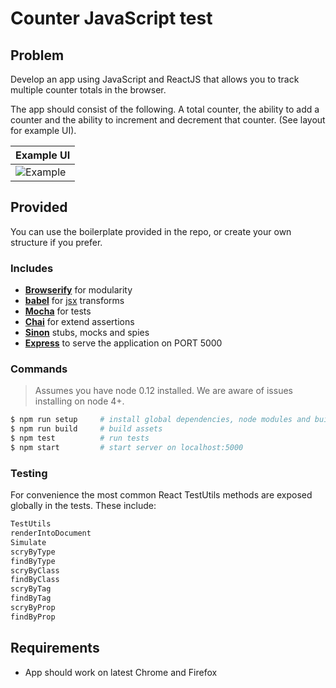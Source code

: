 # Counter JavaScript test

## Problem
  Develop an app using JavaScript and ReactJS that allows you to track multiple counter totals in the browser.

  The app should consist of the following. A total counter, the ability to add a counter and the ability to increment and decrement that counter. (See layout for example UI).

| Example UI            |
|:--------------------- |
|![Example](https://raw.githubusercontent.com/everydayhero/counter-test/master/example_ui.png)|

## Provided
You can use the boilerplate provided in the repo, or create your own structure if you prefer.

### Includes
- **[Browserify](http://browserify.org/)** for modularity
- **[babel](https://babeljs.io/)** for [jsx](http://jsx.github.io/) transforms
- **[Mocha](https://mochajs.org/)** for tests
- **[Chai](http://chaijs.com/)** for extend assertions
- **[Sinon](http://sinonjs.org/)** stubs, mocks and spies
- **[Express](http://expressjs.com/)** to serve the application on PORT 5000

### Commands

> Assumes you have node 0.12 installed. We are aware of issues installing on node 4+.

```sh
$ npm run setup     # install global dependencies, node modules and build production assets
$ npm run build     # build assets
$ npm test          # run tests
$ npm start         # start server on localhost:5000
```

### Testing
For convenience the most common React TestUtils methods are exposed globally in the tests. These include:
```js
TestUtils
renderIntoDocument
Simulate
scryByType
findByType
scryByClass
findByClass
scryByTag
findByTag
scryByProp
findByProp
```

## Requirements
* App should work on latest Chrome and Firefox
